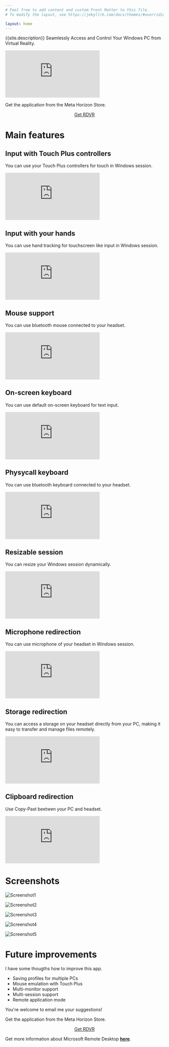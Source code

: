 ```yaml
---
# Feel free to add content and custom Front Matter to this file.
# To modify the layout, see https://jekyllrb.com/docs/themes/#overriding-theme-defaults

layout: home
---
```


{{site.description}}
Seamlessly Access and Control Your Windows PC from Virtual Reality.

<iframe src="https://www.youtube.com/embed/tpnQCTW_r-I" title="RDVR (Remote Desktop Virtual Reality) RDP Client for Meta Quest" frameborder="0" allow="accelerometer; clipboard-write; encrypted-media; gyroscope; picture-in-picture; web-share" referrerpolicy="strict-origin-when-cross-origin" allowfullscreen> </iframe>

Get the application from the Meta Horizon Store.

<div style="text-align: center;">
    <a href="https://www.meta.com/experiences/rdvr/28973098608955930/" class="btn">Get RDVR</a>
</div>

# Main features

## Input with Touch Plus controllers

You can use your Touch Plus controllers for touch in Windows session.
<iframe src="https://www.youtube.com/embed/mw6rxj8YeNY" title="RDVR Touch Plus controllers" frameborder="0" allow="accelerometer; clipboard-write; encrypted-media; gyroscope; picture-in-picture; web-share" referrerpolicy="strict-origin-when-cross-origin" allowfullscreen> </iframe>

## Input with your hands

You can use hand tracking for touchscreen like input in Windows session.
<iframe src="https://www.youtube.com/embed/hiB92zjWgJg" title="RDVR hand input" frameborder="0" allow="accelerometer; clipboard-write; encrypted-media; gyroscope; picture-in-picture; web-share" referrerpolicy="strict-origin-when-cross-origin" allowfullscreen> </iframe>

## Mouse support

You can use bluetooth mouse connected to your headset.
<iframe src="https://www.youtube.com/embed/pfFDqx7hZwI" title="RDVR mouse input" frameborder="0" allow="accelerometer; clipboard-write; encrypted-media; gyroscope; picture-in-picture; web-share" referrerpolicy="strict-origin-when-cross-origin" allowfullscreen> </iframe>

## On-screen keyboard

You can use default on-screen keyboard for text input.
<iframe src="https://www.youtube.com/embed/k2ZHqCGS6hk" title="RDVR On-screen keyboard" frameborder="0" allow="accelerometer; clipboard-write; encrypted-media; gyroscope; picture-in-picture; web-share" referrerpolicy="strict-origin-when-cross-origin" allowfullscreen> </iframe>

## Physycall keyboard

You can use bluetooth keyboard connected to your headset.
<iframe src="https://www.youtube.com/embed/WR6zJDoN26w" title="RDVR physical keyboard" frameborder="0" allow="accelerometer; clipboard-write; encrypted-media; gyroscope; picture-in-picture; web-share" referrerpolicy="strict-origin-when-cross-origin" allowfullscreen> </iframe>

## Resizable session

You can resize your Windows session dynamically.
<iframe src="https://www.youtube.com/embed/EYL2nO4nkao" title="RDVR Resizable session" frameborder="0" allow="accelerometer; clipboard-write; encrypted-media; gyroscope; picture-in-picture; web-share" referrerpolicy="strict-origin-when-cross-origin" allowfullscreen> </iframe>

## Microphone redirection

You can use microphone of your headset in Windows session.
<iframe src="https://www.youtube.com/embed/IHeSy9Y_-94" title="RDVR microphone redirection" frameborder="0" allow="accelerometer; clipboard-write; encrypted-media; gyroscope; picture-in-picture; web-share" referrerpolicy="strict-origin-when-cross-origin" allowfullscreen> </iframe>

## Storage redirection

You can access a storage on your headset directly from your PC, making it easy to transfer and manage files remotely.
<iframe src="https://www.youtube.com/embed/zhPYs5szOAc" title="RDVR storage redirection" frameborder="0" allow="accelerometer; clipboard-write; encrypted-media; gyroscope; picture-in-picture; web-share" referrerpolicy="strict-origin-when-cross-origin" allowfullscreen> </iframe>

## Clipboard redirection

Use Copy-Past beetwen your PC and headset.
<iframe src="https://www.youtube.com/embed/0hPRVMaM2-s" title="RDVR Clipboard redirection" frameborder="0" allow="accelerometer; clipboard-write; encrypted-media; gyroscope; picture-in-picture; web-share" referrerpolicy="strict-origin-when-cross-origin" allowfullscreen> </iframe>

# Screenshots

![Screenshot1](/images/Screenshot1.webp)

![Screenshot2](/images/Screenshot2.webp)

![Screenshot3](/images/Screenshot3.webp)

![Screenshot4](/images/Screenshot4.webp)

![Screenshot5](/images/Screenshot5.webp)

# Future improvements

I have some thougths how to improve this app.

- Saving profiles for multiple PCs
- Mouse emulation with Touch Plus
- Multi-monitor support
- Multi-session support
- Remote application mode

You're welcome to email me your suggestions!

Get the application from the Meta Horizon Store.

<div style="text-align: center;">
    <a href="https://www.meta.com/experiences/rdvr/28973098608955930/" class="btn">Get RDVR</a>
</div>

Get more information about Microsoft Remote Desktop **[here](https://aka.ms/rdapps)**.
